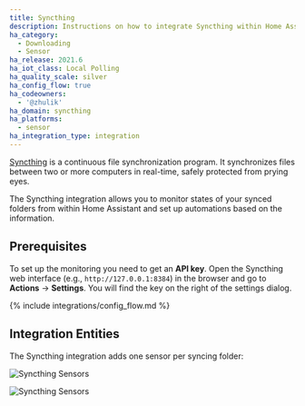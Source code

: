 ```yaml
---
title: Syncthing
description: Instructions on how to integrate Syncthing within Home Assistant.
ha_category:
  - Downloading
  - Sensor
ha_release: 2021.6
ha_iot_class: Local Polling
ha_quality_scale: silver
ha_config_flow: true
ha_codeowners:
  - '@zhulik'
ha_domain: syncthing
ha_platforms:
  - sensor
ha_integration_type: integration
---
```


[Syncthing](https://syncthing.net/) is a continuous file synchronization program. It synchronizes files between two or more computers 
in real-time, safely protected from prying eyes.

The Syncthing integration allows you to monitor states of your synced folders from within Home Assistant and set up automations based on the information.

## Prerequisites

To set up the monitoring you need to get an **API key**. Open the Syncthing web 
interface (e.g., `http://127.0.0.1:8384`) in the browser and go to **Actions** -> **Settings**. You will find
the key on the right of the settings dialog.

{% include integrations/config_flow.md %}
  
## Integration Entities

The Syncthing integration adds one sensor per syncing folder:

![Syncthing Sensors](/images/integrations/syncthing/sensors.png)

![Syncthing Sensors](/images/integrations/syncthing/sensor.png)
